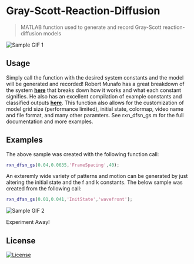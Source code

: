 # Gray-Scott-Reaction-Diffusion

> MATLAB function used to generate and record Gray-Scott reaction-diffusion models

![Sample GIF 1](https://github.com/nsbalbi/Gray-Scott-Reaction-Diffusion/blob/master/Sample%20GIF%201.gif)

## Usage

Simply call the function with the desired system constants and the model will be generated and recorded! Robert Munafo has a great breakdown of the system <a href="https://mrob.com/pub/comp/xmorphia/" target="_blank">**here**</a> that breaks down how it works and what each constant signifies. He also has an excellent compilation of example constants and classified outputs <a href="https://mrob.com/pub/comp/xmorphia/pearson-classes.html" target="_blank">**here**</a>. This function also allows for the customization of model grid size (performance limited), initial state, colormap, video name and file format, and many other paramters. See rxn_dfsn_gs.m for the full documentation and more examples.

## Examples 

The above sample was created with the following function call:
```MATLAB
rxn_dfsn_gs(0.04,0.0635,'FrameSpacing',40);
```

An exteremly wide variety of patterns and motion can be generated by just altering the initial state and the f and k constants. The below sample was created from the following call:
```MATLAB
rxn_dfsn_gs(0.01,0.041,'InitState','wavefront');
```

![Sample GIF 2](https://github.com/nsbalbi/Gray-Scott-Reaction-Diffusion/blob/master/Sample%20GIF%202.gif)

Experiment Away!

## License

[![License](http://img.shields.io/:license-mit-blue.svg?style=flat-square)](http://badges.mit-license.org)
